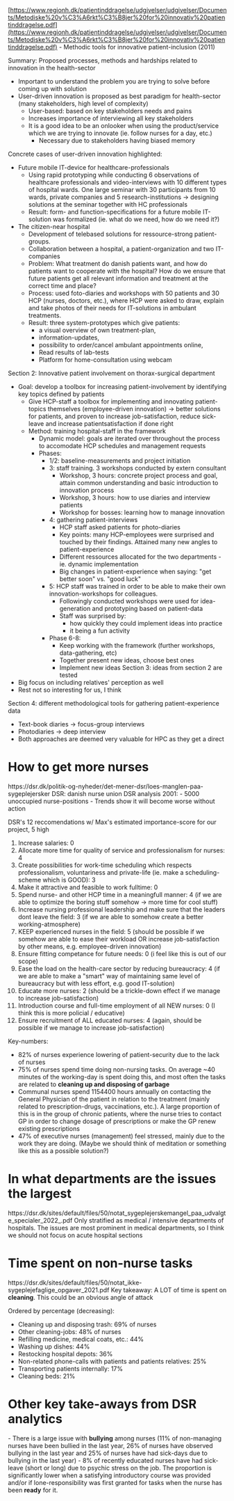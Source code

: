 [https://www.regionh.dk/patientinddragelse/udgivelser/udgivelser/Documents/Metodiske%20v%C3%A6rkt%C3%B8jer%20for%20innovativ%20patientinddragelse.pdf](https://www.regionh.dk/patientinddragelse/udgivelser/udgivelser/Documents/Metodiske%20v%C3%A6rkt%C3%B8jer%20for%20innovativ%20patientinddragelse.pdf) - Methodic tools for innovative patient-inclusion (2011)

Summary: 
Proposed processes, methods and hardships related to innovation in the health-sector

- Important to understand the problem you are trying to solve before coming up with solution 
- User-driven innovation is proposed as best paradigm for health-sector (many stakeholders, high level of complexity)
	- User-based: based on key stakeholders needs and pains
	- Increases importance of interviewing all key stakeholders
	- It is a good idea to be an onlooker when using the product/service which we are trying to innovate (ie. follow nurses for a day, etc.)
		- Necessary due to stakeholders having biased memory

Concrete cases of user-driven innovation highlighted: 
- Future mobile IT-device for healthcare-professionals
	- Using rapid prototyping while conducting 6 observations of healthcare professionals and video-interviews with 10 different types of hospital wards. One large seminar with 30 participants from 10 wards, private companies and 5 research-institutions -> designing solutions at the seminar together with HC professionals
	- Result: form- and function-specifications for a future mobile IT-solution was formalized (ie. what do we need, how do we need it?)
- The citizen-near hospital 
	- Development of telebased solutions for ressource-strong patient-groups. 
	- Collaboration between a hospital, a patient-organization and two IT-companies 
	- Problem: What treatment do danish patients want, and how do patients want to cooperate with the hospital? How do we ensure that future patients get all relevant information and treatment at the correct time and place? 
	- Process: used foto-diaries and workshops with 50 patients and 30 HCP (nurses, doctors, etc.), where HCP were asked to draw, explain and take photos of their needs for IT-solutions in ambulant treatments. 
	- Result: three system-prototypes which give patients: 
		- a visual overview of own treatment-plan, 
		- information-updates,
		- possibility to order/cancel ambulant appointments online,
		- Read results of lab-tests 
		- Platform for home-consultation using webcam

Section 2: 
Innovative patient involvement on thorax-surgical department
- Goal: develop a toolbox for increasing patient-involvement by identifying key topics defined by patients 
	- Give HCP-staff a toolbox for implementing and innovating patient-topics themselves (employee-driven innovation) -> better solutions for patients, and proven to increase job-satisfaction, reduce sick-leave and increase patientsatisfaction if done right 
	- Method: training hospital-staff in the framework
		- Dynamic model: goals are iterated over throughout the process to accomodate HCP schedules and management requests 
		- Phases: 
			- 1/2: baseline-measurements and project initiation
			- 3: staff training. 3 workshops conducted by extern consultant
				- Workshop, 3 hours: concrete project process and goal, attain common understanding and basic introduction to innovation process
				- Workshop, 3 hours: how to use diaries and interview patients 
				- Workshop for bosses: learning how to manage innovation 
			- 4: gathering patient-interviews 
				- HCP staff asked patients for photo-diaries
				- Key points: many HCP-employees were surprised and touched by their findings. Attained many new angles to patient-experience
				- Different ressources allocated for the two departments - ie. dynamic implementation
				- Big changes in patient-experience when saying: "get better soon" vs. "good luck"
			- 5: HCP staff was trained in order to be able to make their own innovation-workshops for colleagues. 
				- Followingly conducted workshops were used for idea-generation and prototyping based on patient-data 
				- Staff was surprised by: 
					- how quickly they could implement ideas into practice
					- it being a fun activity
			- Phase 6-8: 
				- Keep working with the framework (further workshops, data-gathering, etc)
				- Together present new ideas, choose best ones
				- Implement new ideas
Section 3: ideas from section 2 are tested 
- Big focus on including relatives' perception as well
- Rest not so interesting for us, I think

Section 4: different methodological tools for gathering patient-experience data
- Text-book diaries -> focus-group interviews
- Photodiaries -> deep interview
- Both approaches are deemed very valuable for HPC as they get a direct 


<h1> How to get more nurses </h1>
https://dsr.dk/politik-og-nyheder/det-mener-dsr/loes-manglen-paa-sygeplejersker
DSR: danish nurse union
DSR analysis 2001: 
- 5000 unoccupied nurse-positions
- Trends show it will become worse without action

DSR's 12 reccomendations w/ Max's estimated importance-score for our project, 5 high
1. Increase salaries: 0
2. Allocate more time for quality of service and professionalism for nurses: 4 
3. Create possibilities for work-time scheduling which respects professionalism, voluntariness and private-life (ie. make a scheduling-scheme which is GOOD): 3
4. Make it attractive and feasible to work fulltime: 0 
5. Spend nurse- and other HCP time in a meaningfull manner: 4 (if we are able to optimize the boring stuff somehow -> more time for cool stuff)
6. Increase nursing professional leadership and make sure that the leaders dont leave the field: 3 (if we are able to somehow create a better working-atmosphere)
7. KEEP experienced nurses in the field: 5 (should be possible if we somehow are able to ease their workload OR increase job-satisfaction by other means, e.g. employee-driven innovation)
8. Ensure fitting competance for future needs: 0 (i feel like this is out of our scope)
9. Ease the load on the health-care sector by reducing bureaucracy: 4 (if we are able to make a "smart" way of maintaining same level of bureaucracy but with less effort, e.g. good IT-solution)
10. Educate more nurses: 2 (should be a trickle-down effect if we manage to increase job-satisfaction)
11. Introduction course and full-time employment of all NEW nurses: 0 (I think this is more policial / educative)
12. Ensure recruitment of ALL educated nurses: 4 (again, should be possible if we manage to increase job-satisfaction)

Key-numbers: 
- 82% of nurses experience lowering of patient-security due to the lack of nurses
- 75% of nurses spend time doing non-nursing tasks. On average ~40 minutes of the working-day is spent doing this, and most often the tasks are related to <b>cleaning up and disposing of garbage</b> 
- Communal nurses spend 1154400 hours annually on contacting the General Physician of the patient in relation to the treatment (mainly related to prescription-drugs, vaccinations, etc.). A large proportion of this is in the group of chronic patients, where the nurse tries to contact GP in order to change dosage of prescriptions or make the GP renew existing prescriptions
- 47% of executive nurses (management) feel stressed, mainly due to the work they are doing. (Maybe we should think of meditation or something like this as a possible solution?)

<h1> In what departments are the issues the largest </h1>
https://dsr.dk/sites/default/files/50/notat_sygeplejerskemangel_paa_udvalgte_specialer_2022_.pdf
Only stratified as medical / intensive departments of hospitals. The issues are most prominent in medical departments, so I think we should not focus on acute hospital sections 

<h1> Time spent on non-nurse tasks </h1> 
https://dsr.dk/sites/default/files/50/notat_ikke-sygeplejefaglige_opgaver_2021.pdf
Key takeaway: A LOT of time is spent on <b>cleaning</b>. This could be an obvious angle of attack

Ordered by percentage (decreasing):
- Cleaning up and disposing trash: 69% of nurses 
- Other cleaning-jobs: 48% of nurses
- Refilling medicine, medical coats, etc.: 44%
- Washing up dishes: 44%
- Restocking hospital depots: 36%
- Non-related phone-calls with patients and patients relatives: 25%
- Transporting patients internally: 17%
- Cleaning beds: 21%

<h1> Other key take-aways from DSR analytics </h1> 
- There is a large issue with <b>bullying</b> among nurses (11% of non-managing nurses have been bullied in the last year, 26% of nurses have observed bullying in the last year and 25% of nurses have had sick-days due to bullying in the last year)
- 8% of recently educated nurses have had sick-leave (short or long) due to psychic stress on the job. The proportion is significantly lower when a satisfying introductory course was provided and/or if lone-responsibility was first granted for tasks when the nurse has been <b>ready</b> for it. 





